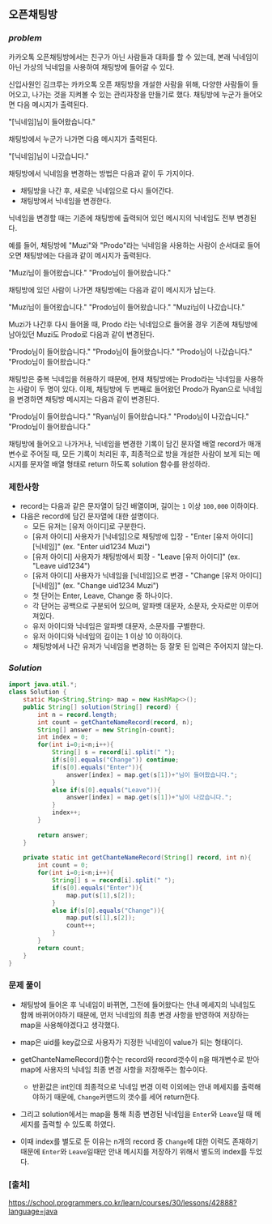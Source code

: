 ## **오픈채팅방**


### ***problem***
카카오톡 오픈채팅방에서는 친구가 아닌 사람들과 대화를 할 수 있는데, 본래 닉네임이 아닌 가상의 닉네임을 사용하여 채팅방에 들어갈 수 있다.

신입사원인 김크루는 카카오톡 오픈 채팅방을 개설한 사람을 위해, 다양한 사람들이 들어오고, 나가는 것을 지켜볼 수 있는 관리자창을 만들기로 했다. 채팅방에 누군가 들어오면 다음 메시지가 출력된다.

"[닉네임]님이 들어왔습니다."

채팅방에서 누군가 나가면 다음 메시지가 출력된다.

"[닉네임]님이 나갔습니다."

채팅방에서 닉네임을 변경하는 방법은 다음과 같이 두 가지이다.

- 채팅방을 나간 후, 새로운 닉네임으로 다시 들어간다.
- 채팅방에서 닉네임을 변경한다.

닉네임을 변경할 때는 기존에 채팅방에 출력되어 있던 메시지의 닉네임도 전부 변경된다.

예를 들어, 채팅방에 "Muzi"와 "Prodo"라는 닉네임을 사용하는 사람이 순서대로 들어오면 채팅방에는 다음과 같이 메시지가 출력된다.

"Muzi님이 들어왔습니다."
"Prodo님이 들어왔습니다."

채팅방에 있던 사람이 나가면 채팅방에는 다음과 같이 메시지가 남는다.

"Muzi님이 들어왔습니다."
"Prodo님이 들어왔습니다."
"Muzi님이 나갔습니다."

Muzi가 나간후 다시 들어올 때, Prodo 라는 닉네임으로 들어올 경우 기존에 채팅방에 남아있던 Muzi도 Prodo로 다음과 같이 변경된다.

"Prodo님이 들어왔습니다."
"Prodo님이 들어왔습니다."
"Prodo님이 나갔습니다."
"Prodo님이 들어왔습니다."

채팅방은 중복 닉네임을 허용하기 때문에, 현재 채팅방에는 Prodo라는 닉네임을 사용하는 사람이 두 명이 있다. 이제, 채팅방에 두 번째로 들어왔던 Prodo가 Ryan으로 닉네임을 변경하면 채팅방 메시지는 다음과 같이 변경된다.

"Prodo님이 들어왔습니다."
"Ryan님이 들어왔습니다."
"Prodo님이 나갔습니다."
"Prodo님이 들어왔습니다."

채팅방에 들어오고 나가거나, 닉네임을 변경한 기록이 담긴 문자열 배열 record가 매개변수로 주어질 때, 모든 기록이 처리된 후, 최종적으로 방을 개설한 사람이 보게 되는 메시지를 문자열 배열 형태로 return 하도록 solution 함수를 완성하라.

### **제한사항**
- record는 다음과 같은 문자열이 담긴 배열이며, 길이는 `1` 이상 `100,000` 이하이다.
- 다음은 record에 담긴 문자열에 대한 설명이다.
    - 모든 유저는 [유저 아이디]로 구분한다.
    - [유저 아이디] 사용자가 [닉네임]으로 채팅방에 입장 - "Enter [유저 아이디] [닉네임]" (ex. "Enter uid1234 Muzi")
    - [유저 아이디] 사용자가 채팅방에서 퇴장 - "Leave [유저 아이디]" (ex. "Leave uid1234")
    - [유저 아이디] 사용자가 닉네임을 [닉네임]으로 변경 - "Change [유저 아이디] [닉네임]" (ex. "Change uid1234 Muzi")
    - 첫 단어는 Enter, Leave, Change 중 하나이다.
    - 각 단어는 공백으로 구분되어 있으며, 알파벳 대문자, 소문자, 숫자로만 이루어져있다.
    - 유저 아이디와 닉네임은 알파벳 대문자, 소문자를 구별한다.
    - 유저 아이디와 닉네임의 길이는 1 이상 10 이하이다.
    - 채팅방에서 나간 유저가 닉네임을 변경하는 등 잘못 된 입력은 주어지지 않는다.

### ***Solution***
``` java
import java.util.*;
class Solution {
    static Map<String,String> map = new HashMap<>();
    public String[] solution(String[] record) {
        int n = record.length;
        int count = getChanteNameRecord(record, n);
        String[] answer = new String[n-count];
        int index = 0;
        for(int i=0;i<n;i++){
            String[] s = record[i].split(" ");
            if(s[0].equals("Change")) continue;
            if(s[0].equals("Enter")){
                answer[index] = map.get(s[1])+"님이 들어왔습니다.";
            }
            else if(s[0].equals("Leave")){
                answer[index] = map.get(s[1])+"님이 나갔습니다.";
            }
            index++;
        }
        
        return answer;
    }
    
    private static int getChanteNameRecord(String[] record, int n){
        int count = 0;
        for(int i=0;i<n;i++){
            String[] s = record[i].split(" ");
            if(s[0].equals("Enter")){
                map.put(s[1],s[2]);  
            }
            else if(s[0].equals("Change")){
                map.put(s[1],s[2]);  
                count++;
            }
        }
        return count;
    }
}
```
### **문제 풀이** 
- 채팅방에 들어온 후 닉네임이 바뀌면, 그전에 들어왔다는 안내 메세지의 닉네임도 함께 바뀌어야하기 때문에, 먼저 닉네임의 최종 변경 사항을 반영하여 저장하는 map을 사용해야겠다고 생각했다.

- map은 uid를 key값으로 사용자가 지정한 닉네임이 value가 되는 형태이다.

- getChanteNameRecord()함수는 record와 record갯수이 n을 매개변수로 받아 map에 사용자의 닉네임 최종 변경 사항을 저장해주는 함수이다.
    - 반환값은 int인데 최종적으로 닉네임 변경 이력 이외에는 안내 메세지를 출력해야하기 때문에, `Change`커맨드의 갯수를 세어 return한다.
- 그리고 solution에서는 map을 통해 최종 변경된 닉네임을 `Enter`와 `Leave`일 때 메세지를 출력할 수 있도록 하였다.
- 이때 index를 별도로 둔 이유는 n개의 record 중 `Change`에 대한 이력도 존재하기 때문에 `Enter`와 `Leave`일때만 안내 메시지를 저장하기 위해서 별도의 index를 두었다.

### **[출처]**
https://school.programmers.co.kr/learn/courses/30/lessons/42888?language=java
